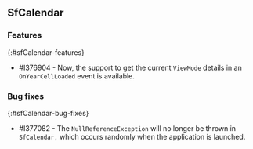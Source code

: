 ## SfCalendar

### Features
{:#sfCalendar-features}
* \#I376904 - Now, the support to get the current `ViewMode` details in an `OnYearCellLoaded` event is available. 

### Bug fixes
{:#sfCalendar-bug-fixes}

* \#I377082 - The `NullReferenceException` will no longer be thrown in `SfCalendar,` which occurs randomly when the application is launched.
